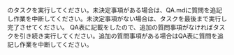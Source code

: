 のタスクを実行してください。未決定事項がある場合は、QA.mdに質問を追記し作業を中断してください。未決定事項がない場合は、タスクを最後まで実行し完了させてください。
QA表に記載をしたので、追加の質問事項がなければタスクを引き続き実行してください。追加の質問事項がある場合はQA表に質問を追記し作業を中断してください。
